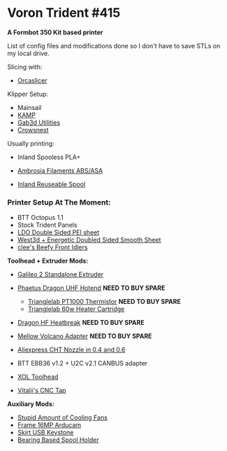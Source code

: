 # Voron Trident #415
**A Formbot 350 Kit based printer**

List of config files and modifications done so I don't have to save STLs on my local drive.

Slicing with:
+ [Orcaslicer](https://github.com/SoftFever/OrcaSlicer)

Klipper Setup:
+ Mainsail
+ [KAMP](https://github.com/kyleisah/Klipper-Adaptive-Meshing-Purging)
+ [Gab3d Utilities](https://github.com/gab-3d/Gab3d-Klipper-Utilities)
+ [Crowsnest](https://github.com/mainsail-crew/crowsnest)

Usually printing:

+ Inland Spooless PLA+

+ [Ambrosia Filaments ABS/ASA](https://ambrosiafilament.com/)

+ [Inland Reuseable Spool](https://www.printables.com/model/162440-inland-reusable-filament-spool-v2)

### Printer Setup At The Moment:

* BTT Octopus 1.1
* Stock Trident Panels
* [LDO Double Sided PEI sheet](https://www.amazon.com/gp/product/B0BDGBVG3M)
* [West3d + Energetic Doubled Sided Smooth Sheet](https://west3d.com/products/double-sided-texture-smooth-flex-plate-with-3m-magnetic-backing-energetic-west3d-collab?variant=42699581587668)
* [clee's Beefy Front Idlers](https://github.com/clee/VoronBFI)

**Toolhead + Extruder Mods:**
* [Galileo 2 Standalone Extruder](https://github.com/JaredC01/Galileo2)
* [Phaetus Dragon UHF Hotend](https://www.phaetus.com/products/dragon-hotend-%C2%AE-uhf) **NEED TO BUY SPARE**
  * [Trianglelab PT1000 Thermistor](https://www.aliexpress.us/item/2251832673602399.html?gatewayAdapt=glo2usa) **NEED TO BUY SPARE**
  * [Trianglelab 60w Heater Cartridge](https://www.aliexpress.us/item/2255800788305606.html?gatewayAdapt=glo2usa)
* [Dragon HF Heatbreak](https://west3d.com/products/phaetus-dragon-hf-heatbreak-heat-break-kit?pr_prod_strat=e5_desc&pr_rec_id=4174e1db5&pr_rec_pid=7888789045460&pr_ref_pid=7888790257876&pr_seq=uniform) **NEED TO BUY SPARE**
* [Mellow Volcano Adapter](https://www.aliexpress.us/item/3256803827110622.html?gatewayAdapt=glo2usa) **NEED TO BUY SPARE**
* [Aliexpress CHT Nozzle in 0.4 and 0.6](https://www.aliexpress.us/item/3256804645838544.html?gatewayAdapt=glo2usa)


* BTT EBB36 v1.2 + U2C v2.1 CANBUS adapter
* [XOL Toolhead](https://github.com/Armchair-Engineering/Xol-Toolhead)
* [Vitalii's CNC Tap](https://github.com/Vitalii3D-xyz/MetalTap)

**Auxiliary Mods:**
* [Stupid Amount of Cooling Fans](https://www.printables.com/model/606521-voron-trident-saoc)
* [Frame 16MP Arducam](https://www.printables.com/model/593896-arducam-16-mp-autofocus-camera-2020-extrusion-moun)
* [Skirt USB Keystone](https://www.printables.com/model/609433-voron-skirt-keystone-for-usbethernet)
* [Bearing Based Spool Holder](https://www.printables.com/model/202814-spool-holder-voron-vertical-mount)
